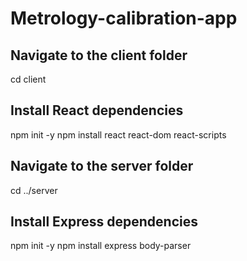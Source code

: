 # Metrology-calibration-app
## Navigate to the client folder
cd client

## Install React dependencies
npm init -y
npm install react react-dom react-scripts

## Navigate to the server folder
cd ../server

## Install Express dependencies
npm init -y
npm install express body-parser
